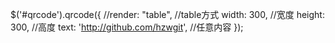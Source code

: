 $('#qrcode').qrcode({
      //render: "table", //table方式
      width: 300, //宽度
      height: 300, //高度
      text: 'http://github.com/hzwgit', //任意内容
  });
